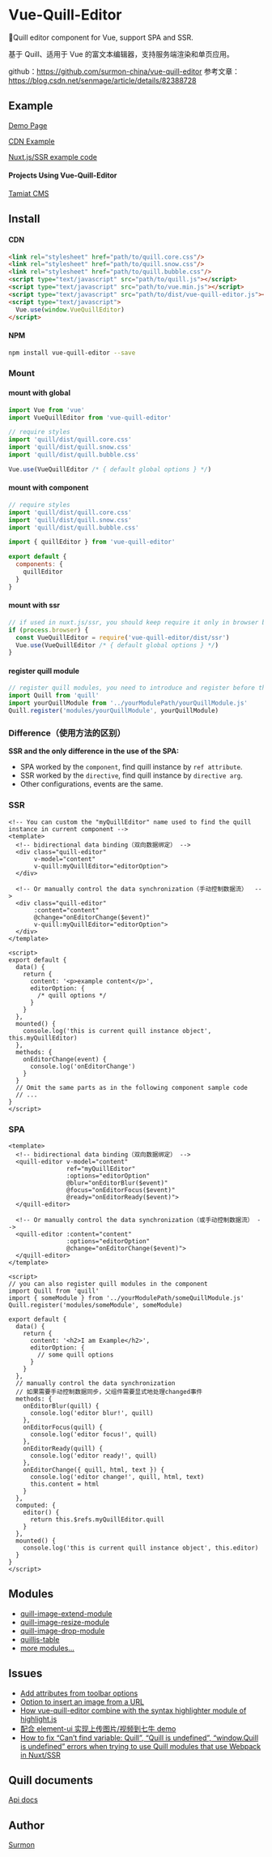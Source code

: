 # Vue-Quill-Editor

🍡Quill editor component for Vue, support SPA and SSR.

基于 Quill、适用于 Vue 的富文本编辑器，支持服务端渲染和单页应用。

github：https://github.com/surmon-china/vue-quill-editor
参考文章：https://blog.csdn.net/senmage/article/details/82388728

## Example

[Demo Page](https://surmon-china.github.io/vue-quill-editor/)

[CDN Example](https://jsfiddle.net/tng9r8j3/)

[Nuxt.js/SSR example code](https://github.com/surmon-china/vue-quill-editor/blob/master/examples/nuxt-ssr-example)

#### Projects Using Vue-Quill-Editor

[Tamiat CMS](https://github.com/tamiat/tamiat/)

## Install

#### CDN

```html
<link rel="stylesheet" href="path/to/quill.core.css"/>
<link rel="stylesheet" href="path/to/quill.snow.css"/>
<link rel="stylesheet" href="path/to/quill.bubble.css"/>
<script type="text/javascript" src="path/to/quill.js"></script>
<script type="text/javascript" src="path/to/vue.min.js"></script>
<script type="text/javascript" src="path/to/dist/vue-quill-editor.js"></script>
<script type="text/javascript">
  Vue.use(window.VueQuillEditor)
</script>
```

#### NPM

```bash
npm install vue-quill-editor --save
```

### Mount

#### mount with global

```javascript
import Vue from 'vue'
import VueQuillEditor from 'vue-quill-editor'

// require styles
import 'quill/dist/quill.core.css'
import 'quill/dist/quill.snow.css'
import 'quill/dist/quill.bubble.css'

Vue.use(VueQuillEditor /* { default global options } */)
```

#### mount with component

```javascript
// require styles
import 'quill/dist/quill.core.css'
import 'quill/dist/quill.snow.css'
import 'quill/dist/quill.bubble.css'

import { quillEditor } from 'vue-quill-editor'

export default {
  components: {
    quillEditor
  }
}
```

#### mount with ssr

```javascript
// if used in nuxt.js/ssr, you should keep require it only in browser build environment
if (process.browser) {
  const VueQuillEditor = require('vue-quill-editor/dist/ssr')
  Vue.use(VueQuillEditor /* { default global options } */)
}
```

#### register quill module

```javascript
// register quill modules, you need to introduce and register before the vue program is instantiated
import Quill from 'quill'
import yourQuillModule from '../yourModulePath/yourQuillModule.js'
Quill.register('modules/yourQuillModule', yourQuillModule)
```

### Difference（使用方法的区别）

**SSR and the only difference in the use of the SPA:**

- SPA worked by the `component`, find quill instance by `ref attribute`.
- SSR worked by the `directive`, find quill instance by `directive arg`.
- Other configurations, events are the same.

### SSR

```vue
<!-- You can custom the "myQuillEditor" name used to find the quill instance in current component -->
<template>
  <!-- bidirectional data binding（双向数据绑定） -->
  <div class="quill-editor" 
       v-model="content"
       v-quill:myQuillEditor="editorOption">
  </div>

  <!-- Or manually control the data synchronization（手动控制数据流）  -->
  <div class="quill-editor" 
       :content="content"
       @change="onEditorChange($event)"
       v-quill:myQuillEditor="editorOption">
  </div>
</template>

<script>
export default {
  data() {
    return {
      content: '<p>example content</p>',
      editorOption: {
        /* quill options */
      }
    }
  },
  mounted() {
    console.log('this is current quill instance object', this.myQuillEditor)
  },
  methods: {
    onEditorChange(event) {
      console.log('onEditorChange')
    }
  }
  // Omit the same parts as in the following component sample code
  // ...
}
</script>
```

### SPA

```vue
<template>
  <!-- bidirectional data binding（双向数据绑定） -->
  <quill-editor v-model="content"
                ref="myQuillEditor"
                :options="editorOption"
                @blur="onEditorBlur($event)"
                @focus="onEditorFocus($event)"
                @ready="onEditorReady($event)">
  </quill-editor>

  <!-- Or manually control the data synchronization（或手动控制数据流） -->
  <quill-editor :content="content"
                :options="editorOption"
                @change="onEditorChange($event)">
  </quill-editor>
</template>

<script>
// you can also register quill modules in the component
import Quill from 'quill'
import { someModule } from '../yourModulePath/someQuillModule.js'
Quill.register('modules/someModule', someModule)

export default {
  data() {
    return {
      content: '<h2>I am Example</h2>',
      editorOption: {
        // some quill options
      }
    }
  },
  // manually control the data synchronization
  // 如果需要手动控制数据同步，父组件需要显式地处理changed事件
  methods: {
    onEditorBlur(quill) {
      console.log('editor blur!', quill)
    },
    onEditorFocus(quill) {
      console.log('editor focus!', quill)
    },
    onEditorReady(quill) {
      console.log('editor ready!', quill)
    },
    onEditorChange({ quill, html, text }) {
      console.log('editor change!', quill, html, text)
      this.content = html
    }
  },
  computed: {
    editor() {
      return this.$refs.myQuillEditor.quill
    }
  },
  mounted() {
    console.log('this is current quill instance object', this.editor)
  }
}
</script>
```

## Modules

- [quill-image-extend-module](https://github.com/NextBoy/quill-image-extend-module)
- [quill-image-resize-module](https://github.com/kensnyder/quill-image-resize-module)
- [quill-image-drop-module](https://github.com/kensnyder/quill-image-drop-module)
- [quilljs-table](https://github.com/dost/quilljs-table)
- [more modules...](https://github.com/search?o=desc&q=quill+module&s=stars&type=Repositories&utf8=%E2%9C%93)

## Issues

- [Add attributes from toolbar options](https://github.com/quilljs/quill/issues/1084)
- [Option to insert an image from a URL](https://github.com/quilljs/quill/issues/893)
- [How vue-quill-editor combine with the syntax highlighter module of highlight.js](https://github.com/surmon-china/vue-quill-editor/issues/39)
- [配合 element-ui 实现上传图片/视频到七牛 demo](https://github.com/surmon-china/vue-quill-editor/issues/102)
- [How to fix “Can’t find variable: Quill”, “Quill is undefined”, “window.Quill is undefined” errors when trying to use Quill modules that use Webpack in Nuxt/SSR](https://github.com/surmon-china/vue-quill-editor/issues/171#issuecomment-370253411)

## Quill documents

[Api docs](https://quilljs.com/docs/quickstart/)

## Author

[Surmon](https://surmon.me)
